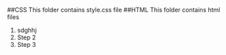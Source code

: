 ##CSS
This folder contains style.css file
##HTML
This folder contains html files
1.  sdghhj
2.  Step 2
3.  Step 3

